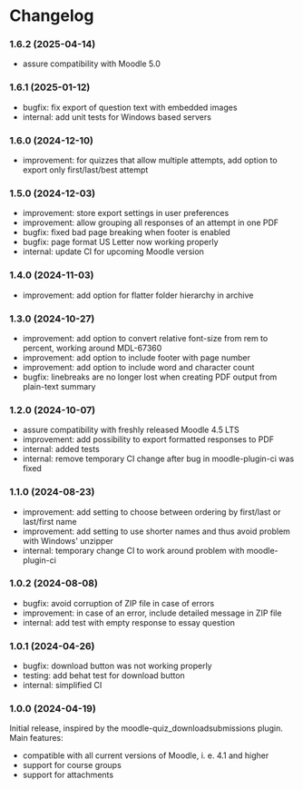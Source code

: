 # Changelog

### 1.6.2 (2025-04-14)

- assure compatibility with Moodle 5.0

### 1.6.1 (2025-01-12)

- bugfix: fix export of question text with embedded images
- internal: add unit tests for Windows based servers

### 1.6.0 (2024-12-10)

- improvement: for quizzes that allow multiple attempts, add option to export only first/last/best attempt

### 1.5.0 (2024-12-03)

- improvement: store export settings in user preferences
- improvement: allow grouping all responses of an attempt in one PDF
- bugfix: fixed bad page breaking when footer is enabled
- bugfix: page format US Letter now working properly
- internal: update CI for upcoming Moodle version


### 1.4.0 (2024-11-03)

- improvement: add option for flatter folder hierarchy in archive

### 1.3.0 (2024-10-27)

- improvement: add option to convert relative font-size from rem to percent, working around MDL-67360
- improvement: add option to include footer with page number
- improvement: add option to include word and character count
- bugfix: linebreaks are no longer lost when creating PDF output from plain-text summary

### 1.2.0 (2024-10-07)

- assure compatibility with freshly released Moodle 4.5 LTS
- improvement: add possibility to export formatted responses to PDF
- internal: added tests
- internal: remove temporary CI change after bug in moodle-plugin-ci was fixed

### 1.1.0 (2024-08-23)

- improvement: add setting to choose between ordering by first/last or last/first name
- improvement: add setting to use shorter names and thus avoid problem with Windows' unzipper
- internal: temporary change CI to work around problem with moodle-plugin-ci

### 1.0.2 (2024-08-08)

- bugfix: avoid corruption of ZIP file in case of errors
- improvement: in case of an error, include detailed message in ZIP file
- internal: add test with empty response to essay question

### 1.0.1 (2024-04-26)

- bugfix: download button was not working properly
- testing: add behat test for download button
- internal: simplified CI

### 1.0.0 (2024-04-19)

Initial release, inspired by the moodle-quiz_downloadsubmissions plugin. Main features:

- compatible with all current versions of Moodle, i. e. 4.1 and higher
- support for course groups
- support for attachments
